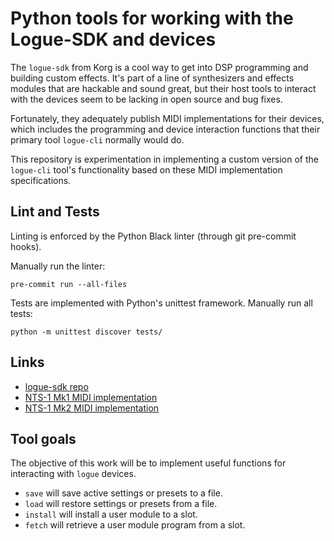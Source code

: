 # Python tools for working with the Logue-SDK and devices

The `logue-sdk` from Korg is a cool way to get into DSP programming and building custom effects.
It's part of a line of synthesizers and effects modules that are hackable and sound great, but their
host tools to interact with the devices seem to be lacking in open source and bug fixes.

Fortunately, they adequately publish MIDI implementations for their devices, which includes the
programming and device interaction functions that their primary tool `logue-cli` normally would do.

This repository is experimentation in implementing a custom version of the `logue-cli` tool's
functionality based on these MIDI implementation specifications.

## Lint and Tests

Linting is enforced by the Python Black linter (through git pre-commit hooks).

Manually run the linter:
```
pre-commit run --all-files
```

Tests are implemented with Python's unittest framework. Manually run all tests:
```
python -m unittest discover tests/
```


## Links

* [logue-sdk repo](https://github.com/korginc/logue-sdk)
* [NTS-1 Mk1 MIDI implementation](https://www.korg.com/us/support/download/manual/0/832/4831/)
* [NTS-1 Mk2 MIDI implementation](https://www.korg.com/us/support/download/manual/0/933/5210/)

## Tool goals

The objective of this work will be to implement useful functions for interacting with `logue`
devices.

* `save` will save active settings or presets to a file.
* `load` will restore settings or presets from a file.
* `install` will install a user module to a slot.
* `fetch` will retrieve a user module program from a slot.
